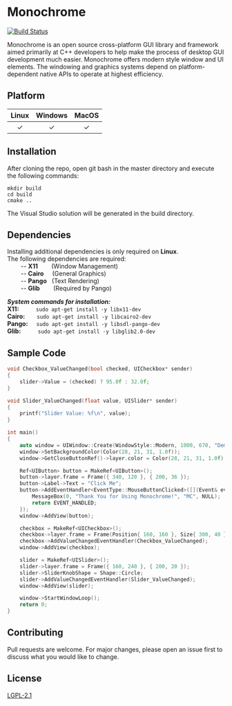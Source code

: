 # Monochrome

[![Build Status](https://travis-ci.org/FlareCoding/Monochrome.svg?branch=master)](https://travis-ci.org/FlareCoding/Monochrome)

Monochrome is an open source cross-platform GUI library and framework aimed primarily at C++ developers to help make the process of desktop GUI development much easier. Monochrome offers modern style window and UI elements. The windowing and graphics systems depend on platform-dependent native APIs to operate at highest efficiency.

## Platform

| Linux | Windows | MacOS |
|:--------:| :-: | :-: |
| ✓    | ✓ | ✓

## Installation

After cloning the repo, open git bash in the master directory and execute the following commands:
```
mkdir build
cd build
cmake ..
```

The Visual Studio solution will be generated in the build directory.

## Dependencies

Installing additional dependencies is only required on **Linux**.  
The following dependencies are required:  
&nbsp;&nbsp;&nbsp;&nbsp;&nbsp;&nbsp;&nbsp;&nbsp;-- **X11** &nbsp;&nbsp;&nbsp;&nbsp;&nbsp;&nbsp;&nbsp;(Window Management)  
&nbsp;&nbsp;&nbsp;&nbsp;&nbsp;&nbsp;&nbsp;&nbsp;-- **Cairo** &nbsp;&nbsp;&nbsp;&nbsp;(General Graphics)  
&nbsp;&nbsp;&nbsp;&nbsp;&nbsp;&nbsp;&nbsp;&nbsp;-- **Pango** &nbsp;&nbsp;(Text Rendering)  
&nbsp;&nbsp;&nbsp;&nbsp;&nbsp;&nbsp;&nbsp;&nbsp;-- **Glib** &nbsp;&nbsp;&nbsp;&nbsp;&nbsp;&nbsp;&nbsp;(Required by Pango)  

***System commands for installation:***  
**X11:**&nbsp;&nbsp;&nbsp;&nbsp;&nbsp;&nbsp;&nbsp;&nbsp;&nbsp;&nbsp;```sudo apt-get install -y libx11-dev```  
**Cairo:**&nbsp;&nbsp;&nbsp;&nbsp;&nbsp;&nbsp;&nbsp;```sudo apt-get install -y libcairo2-dev```  
**Pango:**&nbsp;&nbsp;&nbsp;&nbsp;&nbsp;```sudo apt-get install -y libsdl-pango-dev```  
**Glib:**&nbsp;&nbsp;&nbsp;&nbsp;&nbsp;&nbsp;&nbsp;&nbsp;&nbsp;&nbsp;```sudo apt-get install -y libglib2.0-dev```  

## Sample Code

```cpp
void Checkbox_ValueChanged(bool checked, UICheckbox* sender)
{
	slider->Value = (checked) ? 95.0f : 32.0f;
}

void Slider_ValueChanged(float value, UISlider* sender)
{
	printf("Slider Value: %f\n", value);
}

int main()
{
	auto window = UIWindow::Create(WindowStyle::Modern, 1000, 670, "Demo App");
	window->SetBackgroundColor(Color(28, 21, 31, 1.0f));
	window->GetCloseButtonRef()->layer.color = Color(28, 21, 31, 1.0f);

	Ref<UIButton> button = MakeRef<UIButton>();
	button->layer.frame = Frame({ 340, 120 }, { 200, 36 });
	button->Label->Text = "Click Me";
	button->AddEventHandler<EventType::MouseButtonClicked>([](Event& evt, UIView* sender) -> bool {
		MessageBox(0, "Thank You for Using Monochrome!", "MC", NULL);
		return EVENT_HANDLED; 
	});
	window->AddView(button);

	checkbox = MakeRef<UICheckbox>();
	checkbox->layer.frame = Frame(Position{ 160, 160 }, Size{ 300, 40 });
	checkbox->AddValueChangedEventHandler(Checkbox_ValueChanged);
	window->AddView(checkbox);

	slider = MakeRef<UISlider>();
	slider->layer.frame = Frame({ 160, 240 }, { 200, 20 });
	slider->SliderKnobShape = Shape::Circle;
	slider->AddValueChangedEventHandler(Slider_ValueChanged);
	window->AddView(slider);

	window->StartWindowLoop();
	return 0;
}
```

## Contributing
Pull requests are welcome. For major changes, please open an issue first to discuss what you would like to change.

## License
[LGPL-2.1](https://www.gnu.org/licenses/old-licenses/lgpl-2.1.en.html)
